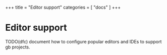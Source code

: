 +++
title       = "Editor support"
categories  = [ "docs" ]
+++

# Editor support

TODO(dfc) document how to configure popular editors and IDEs to support gb projects.

